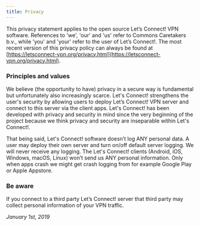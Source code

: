 ```yaml
---
title: Privacy
---
```


This privacy statement applies to the open source Let’s Connect! VPN software. 
References to 'we', 'our' and 'us' refer to Commons Caretakers b.v., while 
'you' and 'your' refer to the user of Let’s Connect!. The most recent version 
of this privacy policy can always be found at 
[https://letsconnect-vpn.org/privacy.html](https://letsconnect-vpn.org/privacy.html).

### Principles and values

We believe (the opportunity to have) privacy in a secure way is fundamental but 
unfortunately also increasingly scarce. Let's Connect! strengthens the user's 
security by allowing users to deploy Let’s Connect! VPN server and connect to 
this server via the client apps. Let's Connect! has been developed with privacy 
and security in mind since the very beginning of the project because we think 
privacy and security are inseparable within Let's Connect!.

That being said, Let's Connect! software doesn’t log ANY personal data. A user 
may deploy their own server and turn on/off default server logging. We will 
never receive any logging. The Let's Connect! clients (Android, iOS, Windows, 
macOS, Linux) won’t send us ANY personal information. Only when apps crash we 
might get crash logging from for example Google Play or Apple Appstore.

### Be aware

If you connect to a third party Let’s Connect! server that third party may collect personal information of your VPN traffic.

_January 1st, 2019_

